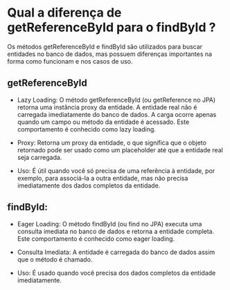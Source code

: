 # Qual a diferença de getReferenceById para o findById ?

Os métodos getReferenceById e findById são utilizados para buscar entidades no banco de dados, mas possuem diferenças
importantes na forma como funcionam e nos casos de uso.

## getReferenceById

- Lazy Loading: O método getReferenceById (ou getReference no JPA) retorna uma instância proxy da entidade. A entidade
  real não é carregada imediatamente do banco de dados. A carga ocorre apenas quando um campo ou método da entidade é
  acessado. Este comportamento é conhecido como lazy loading.

- Proxy: Retorna um proxy da entidade, o que significa que o objeto retornado pode ser usado como um placeholder até que
  a
  entidade real seja carregada.

- Uso: É útil quando você só precisa de uma referência à entidade, por exemplo, para associá-la a outra entidade, mas
  não
  precisa imediatamente dos dados completos da entidade.

## findById:

- Eager Loading: O método findById (ou find no JPA) executa uma consulta imediata no banco de dados e retorna a entidade
  completa. Este comportamento é conhecido como eager loading.

- Consulta Imediata: A entidade é carregada do banco de dados assim que o método é chamado.

- Uso: É usado quando você precisa dos dados completos da entidade imediatamente.